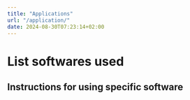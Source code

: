 ```yaml
---
title: "Applications"
url: "/application/"
date: 2024-08-30T07:23:14+02:00
---
```


# List softwares used

## Instructions for using specific software
